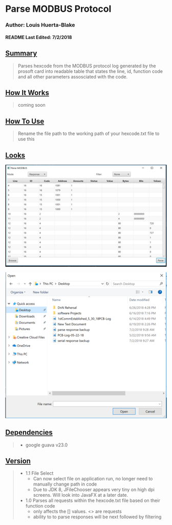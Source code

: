 <h1><b>Parse MODBUS Protocol</b></h1>

<h3><b>Author: Louis Huerta-Blake</b></h3>
<h4><b>README Last Edited: 7/2/2018</b><h4>

<h2><b><u>Summary</u></b></h2>

>Parses hexcode from the MODBUS protocol log generated by the prosoft card into readable table that states the line, id, function code and all other parameters assosciated with the code.

<h2><b><u>How It Works</u></b></h2>

>coming soon


<h2><b><u>How To Use</u></b></h2>

> Rename the file path to the working path of your hexcode.txt file to use this

<h2><b><u>Looks</u></b></h2>

![New UI](https://raw.githubusercontent.com/Equable/parseMODBUS/master/hexcode%20parse.PNG)


![Select File via Browse](https://raw.githubusercontent.com/Equable/parseMODBUS/master/hexcode%20parse%20browse.PNG)

<h2><b><u>Dependencies</u></b></h2>

>* google guava v23.0


<h2><b><u>Version</u></b></h2>

>* 1.1 File Select
>   * Can now select file on application run, no longer need to manually change path in code
>   * Due to JDK 8, JFileChooser appears very tiny on high dpi screens. Will look into JavaFX at a later date.
>* 1.0 Parses all requests within the hexcode.txt file based on their function code
>   * only affects the [] values. <> are requests
>   * ability to to parse responses will be next followed by filtering

